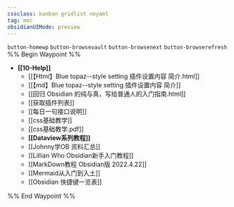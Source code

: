 ```yaml
---
cssclass: kanban gridlist noyaml
tag: moc
obsidianUIMode: preview
---
```

`button-homewp`  `button-browsevault`  `button-browsenext` `button-browserefresh`
%% Begin Waypoint %%
- **[[10-Help]]**
	- [[【Html】Blue topaz--style setting 插件设置内容 简介.html]]
	- [[【md】Blue topaz--style setting 插件设置内容 简介]]
	- [[回归 Obsidian 的纯与真，写给普通人的入门指南.html]]
	- [[获取插件列表]]
	- [[每日一句接口说明]]
	- [[css基础教学]]
	- [[css基础教学.pdf]]
	- **[[Dataview系列教程]]**
	- [[Johnny学OB 资料汇总]]
	- [[Lillian Who Obsidian新手入门教程]]
	- [[MarkDown教程 Obsidian版 2022.4.22]]
	- [[Mermaid从入门到入土]]
	- [[Obsidian 快捷键一览表]]

%% End Waypoint %%
